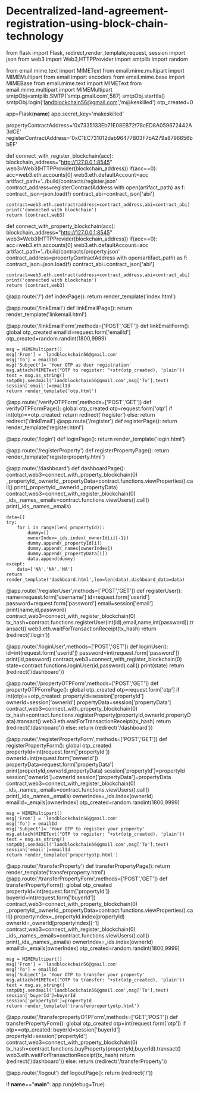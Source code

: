 # Decentralized-land-agreement-registration-using-block-chain-technology
from flask import Flask, redirect,render_template,request, session
import json
from web3 import Web3,HTTPProvider
import smtplib
import random

from email.mime.text import MIMEText
from email.mime.multipart import MIMEMultipart
from email import encoders
from email.mime.base import MIMEBase
from email.mime.text import MIMEText
from email.mime.multipart import MIMEMultipart
smtpObj=smtplib.SMTP('smtp.gmail.com',587)
smtpObj.starttls()
smtpObj.login('landblockchain56@gmail.com','m@keskilled')
otp_created=0

app=Flask(__name__)
app.secret_key='makeskilled'

propertyContractAddress='0x7335133Eb71E08EB72f78cED8A059672442A3dCE'
registerContractAddress='0xC1EC731012dab96477B03F7bA279a8796656bbEF'

def connect_with_register_blockchain(acc):
    blockchain_address="http://127.0.0.1:8545"
    web3=Web3(HTTPProvider(blockchain_address))
    if(acc==0):
        acc=web3.eth.accounts[0]
    web3.eth.defaultAccount=acc
    artifact_path='../build/contracts/register.json'
    contract_address=registerContractAddress
    with open(artifact_path) as f:
        contract_json=json.load(f)
        contract_abi=contract_json['abi']

    contract=web3.eth.contract(address=contract_address,abi=contract_abi)
    print('connected with blockchain')
    return (contract,web3)

def connect_with_property_blockchain(acc):
    blockchain_address="http://127.0.0.1:8545"
    web3=Web3(HTTPProvider(blockchain_address))
    if(acc==0):
        acc=web3.eth.accounts[0]
    web3.eth.defaultAccount=acc
    artifact_path='../build/contracts/property.json'
    contract_address=propertyContractAddress
    with open(artifact_path) as f:
        contract_json=json.load(f)
        contract_abi=contract_json['abi']

    contract=web3.eth.contract(address=contract_address,abi=contract_abi)
    print('connected with blockchain')
    return (contract,web3)

@app.route('/')
def indexPage():
    return render_template('index.html')

@app.route('/linkEmail')
def linkEmailPage():
    return render_template('linkemail.html')

@app.route('/linkEmailForm',methods=['POST','GET'])
def linkEmailForm():
    global otp_created
    emailId=request.form['emailId']
    otp_created=random.randint(1800,9999)
    
    msg = MIMEMultipart()
    msg['From'] = 'landblockchain56@gmail.com'
    msg['To'] = emailId
    msg['Subject']= 'Your OTP as User registration'
    msg.attach(MIMEText("OTP to register: "+str(otp_created), 'plain'))
    text = msg.as_string()
    smtpObj.sendmail('landblockchain56@gmail.com',msg['To'],text)
    session['email']=emailId
    return render_template('otp.html')

@app.route('/verifyOTPForm',methods=['POST','GET'])
def verifyOTPFormPage():
    global otp_created
    otp=request.form['otp']
    if int(otp)==otp_created:
        return redirect('/register')
    else:
        return redirect('/linkEmail')
@app.route('/register')
def registerPage():
    return render_template('register.html')

@app.route('/login')
def loginPage():
    return render_template('login.html')

@app.route('/registerProperty')
def registerPropertyPage():
    return render_template('registerproperty.html')

@app.route('/dashboard')
def dashboardPage():
    contract,web3=connect_with_property_blockchain(0)
    _propertyId,_ownerId,_propertyData=contract.functions.viewProperties().call()
    print(_propertyId,_ownerId,_propertyData)
    contract,web3=connect_with_register_blockchain(0)
    _ids,_names,_emails=contract.functions.viewUsers().call()
    print(_ids,_names,_emails)

    data=[]
    try:
        for i in range(len(_propertyId)):
            dummy=[]
            ownerIndex=_ids.index(_ownerId[i][-1])
            dummy.append(_propertyId[i])
            dummy.append(_names[ownerIndex])
            dummy.append(_propertyData[i])
            data.append(dummy)
    except:
        data=['NA','NA','NA']
    return render_template('dashboard.html',len=len(data),dashboard_data=data)

@app.route('/registerUser',methods=['POST','GET'])
def registerUser():
    name=request.form['username']
    id=request.form['userid']
    password=request.form['password']
    email=session['email']
    print(name,id,password)
    contract,web3=connect_with_register_blockchain(0)
    tx_hash=contract.functions.registerUser(int(id),email,name,int(password)).transact()
    web3.eth.waitForTransactionReceipt(tx_hash)
    return (redirect('/login'))

@app.route('/loginUser',methods=['POST','GET'])
def loginUser():
    id=int(request.form['userid'])
    password=int(request.form['password'])
    print(id,password)
    contract,web3=connect_with_register_blockchain(0)
    state=contract.functions.loginUser(id,password).call()
    print(state)
    return (redirect('/dashboard'))

@app.route('/propertyOTPForm',methods=['POST','GET'])
def propertyOTPFormPage():
    global otp_created
    otp=request.form['otp']
    if int(otp)==otp_created:
        propertyId=session['propertyId']
        ownerId=session['ownerId']
        propertyData=session['propertyData']
        contract,web3=connect_with_property_blockchain(0)
        tx_hash=contract.functions.registerProperty(propertyId,ownerId,propertyData).transact()
        web3.eth.waitForTransactionReceipt(tx_hash)
        return (redirect('/dashboard'))
    else:
        return (redirect('/dashboard'))

@app.route('/registerPropertyForm',methods=['POST','GET'])
def registerPropertyForm():
    global otp_created
    propertyId=int(request.form['propertyId'])
    ownerId=int(request.form['ownerId'])
    propertyData=request.form['propertyData']
    print(propertyId,ownerId,propertyData)
    session['propertyId']=propertyId
    session['ownerId']=ownerId
    session['propertyData']=propertyData
    contract,web3=connect_with_register_blockchain(0)
    _ids,_names,_emails=contract.functions.viewUsers().call()
    print(_ids,_names,_emails)
    ownerIndex=_ids.index(ownerId)
    emailId=_emails[ownerIndex]
    otp_created=random.randint(1800,9999)
    
    msg = MIMEMultipart()
    msg['From'] = 'landblockchain56@gmail.com'
    msg['To'] = emailId
    msg['Subject']= 'Your OTP to register your property'
    msg.attach(MIMEText("OTP to register: "+str(otp_created), 'plain'))
    text = msg.as_string()
    smtpObj.sendmail('landblockchain56@gmail.com',msg['To'],text)
    session['email']=emailId
    return render_template('propertyotp.html')

@app.route('/transferProperty')
def transferPropertyPage():
    return render_template('transferproperty.html')
@app.route('/transferPropertyForm',methods=['POST','GET'])
def transferPropertyForm():
    global otp_created
    propertyId=int(request.form['propertyId'])
    buyerId=int(request.form['buyerId'])
    contract,web3=connect_with_property_blockchain(0)
    _propertyId,_ownerId,_propertyData=contract.functions.viewProperties().call()
    propertyIndex=_propertyId.index(propertyId)
    ownerId=_ownerId[propertyIndex][-1]
    contract,web3=connect_with_register_blockchain(0)
    _ids,_names,_emails=contract.functions.viewUsers().call()
    print(_ids,_names,_emails)
    ownerIndex=_ids.index(ownerId)
    emailId=_emails[ownerIndex]
    otp_created=random.randint(1800,9999)
    
    msg = MIMEMultipart()
    msg['From'] = 'landblockchain56@gmail.com'
    msg['To'] = emailId
    msg['Subject']= 'Your OTP to transfer your property'
    msg.attach(MIMEText("OTP to transfer: "+str(otp_created), 'plain'))
    text = msg.as_string()
    smtpObj.sendmail('landblockchain56@gmail.com',msg['To'],text)
    session['buyerId']=buyerId
    session['propertyId']=propertyId
    return render_template('transferpropertyotp.html')

@app.route('/transferpropertyOTPForm',methods=['GET','POST'])
def transferPropertyForm():
    global otp_created
    otp=int(request.form['otp'])
    if otp==otp_created:
        buyerId=session['buyerId']
        propertyId=session['propertyId']
        contract,web3=connect_with_property_blockchain(0)
        tx_hash=contract.functions.buyProperty(propertyId,buyerId).transact()
        web3.eth.waitForTransactionReceipt(tx_hash)
        return (redirect('/dashboard'))
    else:
        return (redirect('/transferProperty'))
        
@app.route('/logout')
def logoutPage():
    return (redirect('/'))

if __name__=="__main__":
    app.run(debug=True)
